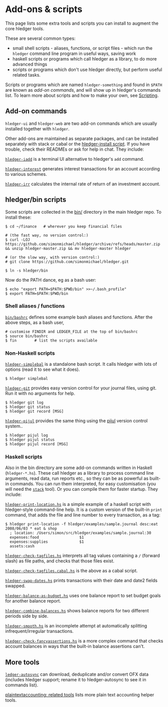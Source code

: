 # Add-ons & scripts

<div class=pagetoc>
<!-- toc -->
</div>

This page lists some extra tools and scripts you can install to augment the core hledger tools.

These are several common types:

- small shell scripts - aliases, functions, or script files - which run the `hledger` command line program in useful ways, saving work
- haskell scripts or programs which call hledger as a library, to do more advanced things
- scripts or programs which don't use hledger directly, but perform useful related tasks.

Scripts or programs which are named `hledger-something` and found in `$PATH` are known as
*add-on commands*, and will show up in hledger's commands list.
To learn more about scripts and how to make your own, see [Scripting](scripting.html).

## Add-on commands

`hledger-ui` and `hledger-web` are two add-on commands which are usually installed together with `hledger`.

Other add-ons are maintained as separate packages, and can be installed separately with stack or cabal
or the [hledger-install script](https://hledger.org/install.html#with-hledger-install).
If you have trouble, check their READMEs or ask for help in chat. They include:

[`hledger-iadd`](http://hackage.haskell.org/package/hledger-iadd)
is a terminal UI alternative to hledger's `add` command. 

[`hledger-interest`](http://hackage.haskell.org/package/hledger-interest)
generates interest transactions for an account according to various schemes. 

[`hledger-irr`](http://hackage.haskell.org/package/hledger-irr)
calculates the internal rate of return of an investment account.


## hledger/bin scripts

Some scripts are collected in the [bin/](https://github.com/simonmichael/hledger/tree/master/bin) directory
in the main hledger repo. To install these:

```cli
$ cd ~/finance   # wherever you keep financial files

# (the fast way, no version control:)
$ curl -LOJ https://github.com/simonmichael/hledger/archive/refs/heads/master.zip && unzip hledger-master.zip && mv hledger-master hledger

# (or the slow way, with version control:)
# git clone https://github.com/simonmichael/hledger.git

$ ln -s hledger/bin
```
Now do the PATH dance, eg as a bash user:

```cli
$ echo "export PATH=$PATH:$PWD/bin" >>~/.bash_profile"
$ export PATH=$PATH:$PWD/bin
```

### Shell aliases / functions

[`bin/bashrc`](https://github.com/simonmichael/hledger/blob/master/bin/bashrc)
defines some example bash aliases and functions.
After the above steps, as a bash user,

```cli
# customise FINDIR and LEDGER_FILE at the top of bin/bashrc
$ source bin/bashrc
$ fin        # list the scripts available
```

### Non-Haskell scripts

[`hledger-simplebal`](https://github.com/simonmichael/hledger/blob/master/bin/hledger-simplebal)
is a standalone bash script. 
It calls hledger with lots of options (read it to see what it does).

```cli
$ hledger simplebal
```

[`hledger-git`](https://github.com/simonmichael/hledger/blob/master/bin/hledger-git)
provides easy version control for your journal files, using git. Run it with no arguments for help.
```cli
$ hledger git log
$ hledger git status
$ hledger git record [MSG]
```

[`hledger-pijul`](https://github.com/simonmichael/hledger/blob/master/bin/hledger-pijul)
provides the same thing using the [pijul](https://pijul.org) version control system..
```cli
$ hledger pijul log
$ hledger pijul status
$ hledger pijul record [MSG]
```

### Haskell scripts

Also in the bin directory are some add-on commands written in Haskell (`hledger-*.hs`).
These call hledger as a library to process command line arguments, read data, 
run reports etc., so they can be as powerful as built-in commands.
You can run them interpreted, for easy customisation (you will need the
[`stack`](https://haskellstack.org) tool).  Or you can
compile them for faster startup. They include:

[`hledger-print-location.hs`](https://github.com/simonmichael/hledger/blob/master/bin/hledger-print-location.hs)
is a simple example of a haskell script with hledger-style command-line help.
It is a custom version of the built-in `print` command, 
that adds the file and line number to every transaction, as a tag:

```cli
$ hledger print-location -f hledger/examples/sample.journal desc:eat
2008/06/03 * eat & shop
  ; location: /Users/simon/src/hledger/examples/sample.journal:30
  expenses:food                  $1
  expenses:supplies              $1
  assets:cash
```

[`hledger-check-tagfiles.hs`](https://github.com/simonmichael/hledger/blob/master/bin/hledger-check-tagfiles.hs)
interprets all tag values containing a `/` (forward slash) as file paths, and checks that those files exist.

[`hledger-check-tagfiles.cabal.hs`](https://github.com/simonmichael/hledger/blob/master/bin/hledger-check-tagfiles.cabal.hs)
is the above as a cabal script.

[`hledger-swap-dates.hs`](https://github.com/simonmichael/hledger/blob/master/bin/hledger-swap-dates.hs)
prints transactions with their date and date2 fields swapped.

[`hledger-balance-as-budget.hs`](https://github.com/simonmichael/hledger/blob/master/bin/hledger-balance-as-budget.hs)
uses one balance report to set budget goals for another balance report.

[`hledger-combine-balances.hs`](https://github.com/simonmichael/hledger/blob/master/bin/hledger-combine-balances.hs)
shows balance reports for two different periods side by side.

[`hledger-smooth.hs`](https://github.com/simonmichael/hledger/blob/master/bin/hledger-smooth.hs)
is an incomplete attempt at automatically splitting infrequent/irregular transactions.

[`hledger-check-fancyassertions.hs`](https://github.com/simonmichael/hledger/blob/master/bin/hledger-check-fancyassertions.hs)
is a more complex command that checks account balances in ways that the built-in balance assertions can't.

## More tools

[`ledger-autosync`](https://pypi.python.org/pypi/ledger-autosync)
can download, deduplicate and/or convert OFX data (includes hledger support;
rename it to hledger-autosync to see it in commands list).

[plaintextaccounting: related tools](http://plaintextaccounting.org/#related-tools)
lists more plain text accounting helper tools.


